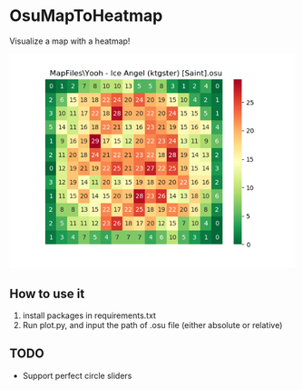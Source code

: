 # OsuMapToHeatmap

Visualize a map with a heatmap!

![example_ice_angel](./image/ice_angel.png)

## How to use it
1. install packages in requirements.txt
1. Run plot.py, and input the path of .osu file (either absolute or relative)

## TODO
* Support perfect circle sliders
